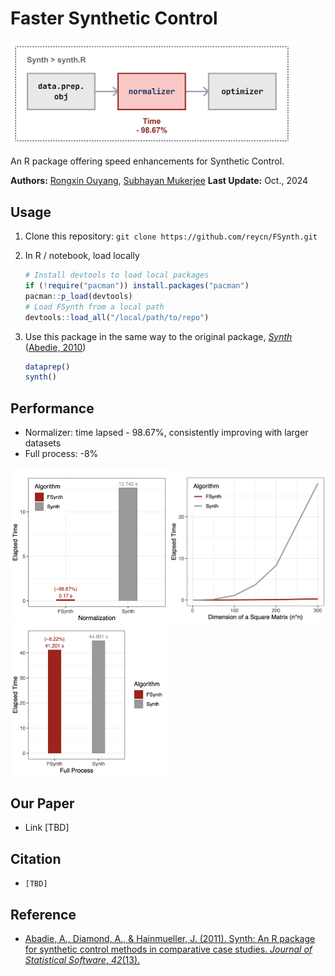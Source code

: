 # Faster Synthetic Control

<p align="left">

  <img src="./figure/struct.png" width="450" alt="accessibility text">
</p>
An R package offering speed enhancements for Synthetic Control.  
  
**Authors:** [Rongxin Ouyang](https://rongxin.me/cv), [Subhayan Mukerjee](https://discovery.nus.edu.sg/19113-subhayan-mukerjee)
**Last Update:** Oct., 2024  

## Usage

1. Clone this repository:
   `git clone https://github.com/reycn/FSynth.git`
2. In R / notebook, load locally

    ```R
    # Install devtools to load local packages
    if (!require("pacman")) install.packages("pacman")
    pacman::p_load(devtools)
    # Load FSynth from a local path
    devtools::load_all("/local/path/to/repo")
    ```

3. Use this package in the same way to the original package, [*Synth*](https://cran.r-project.org/web/packages/Synth/Synth.pdf) ([Abedie, 2010](https://www.jstatsoft.org/article/view/v042i13))

    ```R
    dataprep()
    synth()
    ```

## Performance

- Normalizer: time lapsed - 98.67%, consistently improving with larger datasets
- Full process: -8%

<p align="left">
  <img src="./figure/normal.bench.png" width="250" alt="accessibility text">
  <img src="./figure/sizes.png" width="250" alt="accessibility text">
  <img src="./figure/full.png" width="250" alt="accessibility text">
</p>

## Our Paper

- Link [TBD]

## Citation

- `[TBD]`

## Reference

- [Abadie, A., Diamond, A., & Hainmueller, J. (2011). Synth: An R package for synthetic control methods in comparative case studies. *Journal of Statistical Software*, *42*(13).](<https://www.jstatsoft.org/article/view/v042i13>)
